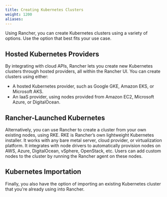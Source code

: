 ```yaml
---
title: Creating Kubernetes Clusters
weight: 1200
aliases:
---
```


Using Rancher, you can create Kubernetes clusters using a variety of options. Use the option that best fits your use case.

## Hosted Kubernetes Providers

By integrating with cloud APIs, Rancher lets you create new Kubernetes clusters through hosted providers, all within the Rancher UI. You can create clusters using either:

- A hosted Kubernetes provider, such as Google GKE, Amazon EKS, or Microsoft AKS.
- An IaaS provider, using nodes provided from Amazon EC2, Microsoft Azure, or DigitalOcean.

## Rancher-Launched Kubernetes

Alternatively, you can use Rancher to create a cluster from your own existing nodes, using RKE. RKE is Rancher’s own lightweight Kubernetes installer. It works with any bare metal server, cloud provider, or virtualization platform. It integrates with node drivers to automatically provision nodes on AWS, Azure, DigitalOcean, vSphere, OpenStack, etc. Users can add custom nodes to the cluster by running the Rancher agent on these nodes.

## Kubernetes Importation

Finally, you also have the option of importing an existing Kubernetes cluster that you're already using into Rancher.
